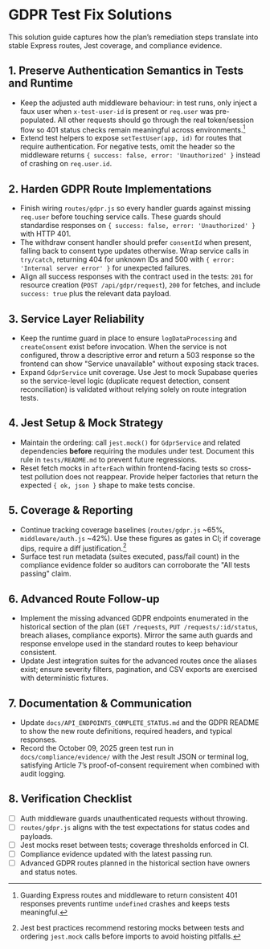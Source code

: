 # GDPR Test Fix Solutions

This solution guide captures how the plan’s remediation steps translate into stable Express routes, Jest coverage, and compliance evidence.

## 1. Preserve Authentication Semantics in Tests and Runtime
- Keep the adjusted auth middleware behaviour: in test runs, only inject a faux user when `x-test-user-id` is present or `req.user` was pre-populated. All other requests should go through the real token/session flow so 401 status checks remain meaningful across environments.[^auth]
- Extend test helpers to expose `setTestUser(app, id)` for routes that require authentication. For negative tests, omit the header so the middleware returns `{ success: false, error: 'Unauthorized' }` instead of crashing on `req.user.id`.

## 2. Harden GDPR Route Implementations
- Finish wiring `routes/gdpr.js` so every handler guards against missing `req.user` before touching service calls. These guards should standardise responses on `{ success: false, error: 'Unauthorized' }` with HTTP 401.
- The withdraw consent handler should prefer `consentId` when present, falling back to consent type updates otherwise. Wrap service calls in `try/catch`, returning 404 for unknown IDs and 500 with `{ error: 'Internal server error' }` for unexpected failures.
- Align all success responses with the contract used in the tests: `201` for resource creation (`POST /api/gdpr/request`), `200` for fetches, and include `success: true` plus the relevant data payload.

## 3. Service Layer Reliability
- Keep the runtime guard in place to ensure `logDataProcessing` and `createConsent` exist before invocation. When the service is not configured, throw a descriptive error and return a 503 response so the frontend can show "Service unavailable" without exposing stack traces.
- Expand `GdprService` unit coverage. Use Jest to mock Supabase queries so the service-level logic (duplicate request detection, consent reconciliation) is validated without relying solely on route integration tests.

## 4. Jest Setup & Mock Strategy
- Maintain the ordering: call `jest.mock()` for `GdprService` and related dependencies **before** requiring the modules under test. Document this rule in `tests/README.md` to prevent future regressions.
- Reset fetch mocks in `afterEach` within frontend-facing tests so cross-test pollution does not reappear. Provide helper factories that return the expected `{ ok, json }` shape to make tests concise.

## 5. Coverage & Reporting
- Continue tracking coverage baselines (`routes/gdpr.js` ~65%, `middleware/auth.js` ~42%). Use these figures as gates in CI; if coverage dips, require a diff justification.[^jest]
- Surface test run metadata (suites executed, pass/fail count) in the compliance evidence folder so auditors can corroborate the "All tests passing" claim.

## 6. Advanced Route Follow-up
- Implement the missing advanced GDPR endpoints enumerated in the historical section of the plan (`GET /requests`, `PUT /requests/:id/status`, breach aliases, compliance exports). Mirror the same auth guards and response envelope used in the standard routes to keep behaviour consistent.
- Update Jest integration suites for the advanced routes once the aliases exist; ensure severity filters, pagination, and CSV exports are exercised with deterministic fixtures.

## 7. Documentation & Communication
- Update `docs/API_ENDPOINTS_COMPLETE_STATUS.md` and the GDPR README to show the new route definitions, required headers, and typical responses.
- Record the October 09, 2025 green test run in `docs/compliance/evidence/` with the Jest result JSON or terminal log, satisfying Article 7’s proof-of-consent requirement when combined with audit logging.

## 8. Verification Checklist
- [ ] Auth middleware guards unauthenticated requests without throwing.
- [ ] `routes/gdpr.js` aligns with the test expectations for status codes and payloads.
- [ ] Jest mocks reset between tests; coverage thresholds enforced in CI.
- [ ] Compliance evidence updated with the latest passing run.
- [ ] Advanced GDPR routes planned in the historical section have owners and status notes.

[^auth]: Guarding Express routes and middleware to return consistent 401 responses prevents runtime `undefined` crashes and keeps tests meaningful.
[^jest]: Jest best practices recommend restoring mocks between tests and ordering `jest.mock` calls before imports to avoid hoisting pitfalls.
